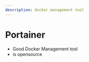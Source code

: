 ```yaml
---
description: docker management tool
---
```


# Portainer

* Good Docker Management tool 
* is opensource